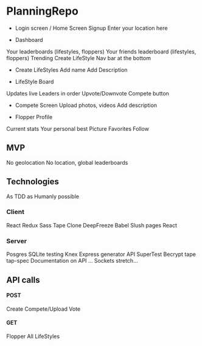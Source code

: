 # PlanningRepo

+ Login screen / Home Screen
Signup
  Enter your location here
 
+ Dashboard

Your leaderboards (lifestyles, floppers)
Your friends leaderboard (lifestyles, floppers)
Trending
Create LifeStyle
Nav bar at the bottom

+ Create LifeStyles
Add name
Add Description

+ LifeStyle Board

Updates live
Leaders in order
Upvote/Downvote
Compete button

+ Compete Screen
Upload photos, videos
Add description

+ Flopper Profile

Current stats
Your personal best
Picture
Favorites
Follow


## MVP
No geolocation
No location, global leaderboards

## Technologies
As TDD as Humanly possible

### Client
React
Redux
Sass
Tape
Clone
DeepFreeze
Babel
Slush pages React

### Server
Posgres
SQLite testing
Knex
Express generator API
SuperTest
Becrypt
tape
tap-spec
Documentation on API
... Sockets stretch...

## API calls

#### POST
Create
Compete/Upload
Vote

#### GET
Flopper
All LifeStyles
